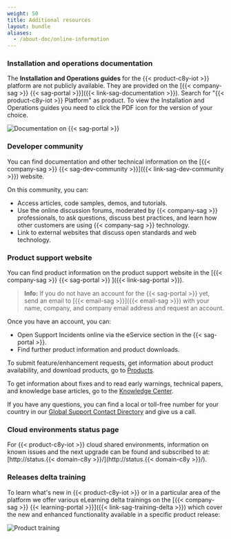 ```yaml
---
weight: 50
title: Additional resources
layout: bundle
aliases:
  - /about-doc/online-information
---
```


### Installation and operations documentation

The **Installation and Operations guides** for the {{< product-c8y-iot >}} platform are not publicly available. They are provided on the [{{< company-sag >}} {{< sag-portal >}}]({{< link-sag-documentation >}}). Search for "{{< product-c8y-iot >}} Platform" as product. To view the Installation and Operations guides you need to click the PDF icon for the version of your choice.

![Documentation on {{< sag-portal >}}](/images/about/about-empower.png)


### Developer community

You can find documentation and other technical information on the [{{< company-sag >}} {{< sag-dev-community >}}]({{< link-sag-dev-community >}}) website.

On this community, you can:

* Access articles, code samples, demos, and tutorials.
* Use the online discussion forums, moderated by {{< company-sag >}} professionals, to ask questions, discuss best practices, and learn how other customers are using {{< company-sag >}} technology.
* Link to external websites that discuss open standards and web technology.


### Product support website

You can find product information on the product support website in the [{{< company-sag >}} {{< sag-portal >}} ]({{< link-sag-portal >}}).

>**Info:** If you do not have an account for the {{< sag-portal >}} yet, send an email to [{{< email-sag >}}]({{< email-sag >}}) with your name, company, and company email address and request an account.

Once you have an account, you can:

* Open Support Incidents online via the eService section in the {{< sag-portal >}}.
* Find further product information and product downloads.

To submit feature/enhancement requests, get information about product availability, and download products, go to [Products](https://empower.softwareag.com/Products/default.aspx?).

To get information about fixes and to read early warnings, technical papers, and knowledge base articles, go to the [Knowledge Center](https://empower.softwareag.com/KnowledgeCenter/default.aspx?).

If you have any questions, you can find a local or toll-free number for your country in our [Global Support Contact Directory](https://empower.softwareag.com/public_directory.aspx) and give us a call.

### Cloud environments status page

For {{< product-c8y-iot >}} cloud shared environments, information on known issues and the next upgrade can be found and subscribed to at: [http://status.{{< domain-c8y >}}/](http://status.{{< domain-c8y >}}/).

### Releases delta training

To learn what's new in {{< product-c8y-iot >}} or in a particular area of the platform we offer various eLearning delta trainings on the [{{< company-sag >}} {{< learning-portal >}}]({{< link-sag-training-delta >}}) which cover the new and enhanced functionality available in a specific product release:

![Product training](/images/about/about-product-training.png)
